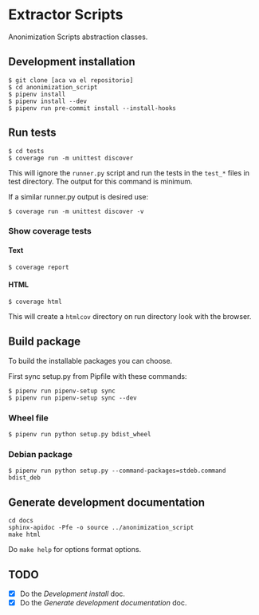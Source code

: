 # Extractor Scripts

Anonimization Scripts abstraction classes.

## Development installation

    $ git clone [aca va el repositorio]
    $ cd anonimization_script
    $ pipenv install
    $ pipenv install --dev
    $ pipenv run pre-commit install --install-hooks

## Run tests

    $ cd tests
    $ coverage run -m unittest discover

This will ignore the `runner.py` script and run the tests in the `test_*` files in test directory. The output for this
command is minimum.

If a similar runner.py output is desired use:

    $ coverage run -m unittest discover -v


### Show coverage tests

#### Text

    $ coverage report

#### HTML

    $ coverage html

This will create a `htmlcov` directory on run directory look with the browser.

## Build package
To build the installable packages you can choose.

First sync setup.py from Pipfile with these commands:

    $ pipenv run pipenv-setup sync
    $ pipenv run pipenv-setup sync --dev

### Wheel file

    $ pipenv run python setup.py bdist_wheel

### Debian package

    $ pipenv run python setup.py --command-packages=stdeb.command bdist_deb

## Generate development documentation

    cd docs
    sphinx-apidoc -Pfe -o source ../anonimization_script
    make html

Do `make help` for options format options.

## TODO
 - [x] Do the *Development install* doc.
 - [x] Do the *Generate development documentation* doc.
